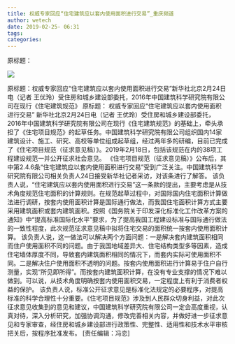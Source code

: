 ```yaml
---
title: 权威专家回应“住宅建筑应以套内使用面积进行交易”_重庆频道
author: wetech
date: 2019-02-25- 06:31
tags: 
categories: 
---
```

原标题：
<!-- more -->
                
<img align="center" border="0" src="http://p2.ifengimg.com/a/2016/0810/204c433878d5cf9size1_w16_h16.png" />
                
            
原标题：权威专家回应“住宅建筑应以套内使用面积进行交易”新华社北京2月24日电（记者 王优玲）受住房和城乡建设部委托，2016年中国建筑科学研究院有限公司在现行《住宅建筑规范》
原标题：
权威专家回应“住宅建筑应以套内使用面积进行交易”
新华社北京2月24日电（记者 王优玲）受住房和城乡建设部委托，2016年中国建筑科学研究院有限公司在现行《住宅建筑规范》的基础上，牵头承担了《住宅项目规范》的起草任务。中国建筑科学研究院有限公司组织国内14家建筑设计、施工、研究、高校等单位组成起草组，经过两年多的研编，目前已完成了《住宅项目规范（征求意见稿）》。2019年2月18日，包括该规范在内的38项工程建设规范一并公开征求社会意见。
《住宅项目规范（征求意见稿）》公布后，其中第2.4.6条“住宅建筑应以套内使用面积进行交易”受到广泛关注。中国建筑科学研究院有限公司相关负责人24日接受新华社记者采访，对该条进行了解答。
该负责人说，“住宅建筑应以套内使用面积进行交易”这一条款的提出，主要考虑是从技术角度规范住宅面积的计算规则。在规范起草过程中，对国际国内住宅面积计算做法进行调研，按套内使用面积计算是国际通行做法，而我国住宅面积计算方式主要采用建筑面积或套内建筑面积。按照《国务院关于印发深化标准化工作改革方案的通知》中“提高标准国际化水平”要求，为了提高我国工程建设标准与国际通行做法的一致性程度，此次规范征求意见稿中拟将住宅交易的面积统一按套内使用面积计算。
该负责人说，这一做法可以解决两个方面问题：一是解决套内建筑面积相同而住户使用面积不同的问题。由于我国地域差异大、住宅结构类型多等因素，造成住宅墙体厚度不同，导致套内建筑面积相同的情况下，而套内实际可使用面积不同。二是解决住户使用面积不透明的问题。按套内使用面积进行计算易于住户自行测量，实现“所见即所得”。而按套内建筑面积计算，在没有专业支撑的情况下难以做到。可以说，从技术角度明确按套内使用面积交易，一定程度上有利于消费者权益的保护。
该负责人说，标准公开征求意见是标准化法规定的必要程序，对提高标准的科学合理性十分重要。《住宅项目规范》涉及到人民群众切身利益，对此次征求意见收集到的意见和建议，中国建筑科学研究院有限公司一定会高度重视，认真对待，深入分析研究，加强协调沟通，修改完善相关内容，并做好进一步征求意见和专家审查，经住房和城乡建设部进行政策性、完整性、适用性和技术水平审核把关后，按程序批准发布。
[责任编辑：冯恋]
            
